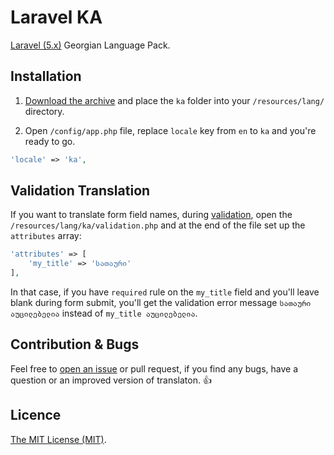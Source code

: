 # Laravel KA

[Laravel (5.x)](http://laravel.com/) Georgian Language Pack.


## Installation

1. [Download the archive](https://github.com/Landish/laravel-ka/archive/master.zip) and place the `ka` folder into your `/resources/lang/` directory.

2. Open `/config/app.php` file, replace `locale` key from `en` to `ka` and you're ready to go.

```php
'locale' => 'ka',
```

## Validation Translation

If you want to translate form field names, during [validation](http://laravel.com/docs/5.1/validation), open the `/resources/lang/ka/validation.php` and at the end of the file set up the `attributes` array:

```php
'attributes' => [
	'my_title' => 'სათაური'
],
```

In that case, if you have `required` rule on the `my_title` field and you'll leave blank during form submit, you'll get the validation error message `სათაური აუცილებელია` instead of `my_title აუცილებელია`.

## Contribution & Bugs

Feel free to [open an issue](https://github.com/Landish/laravel-ka/issues/new) or pull request, if you find any bugs, have a question or an improved version of translaton. :thumbsup: 


## Licence 

[The MIT License (MIT)](https://opensource.org/licenses/MIT).
